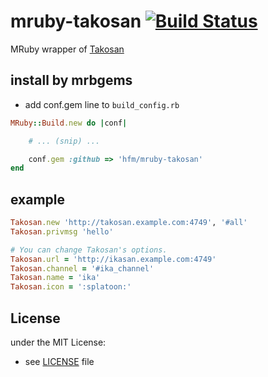 mruby-takosan   [![Build Status](https://travis-ci.org/hfm/mruby-takosan.svg?branch=master)](https://travis-ci.org/hfm/mruby-takosan)
===

MRuby wrapper of [Takosan](https://github.com/kentaro/takosan)

install by mrbgems
---

- add conf.gem line to `build_config.rb`

```ruby
MRuby::Build.new do |conf|

    # ... (snip) ...

    conf.gem :github => 'hfm/mruby-takosan'
end
```

example
---

```ruby
Takosan.new 'http://takosan.example.com:4749', '#all'
Takosan.privmsg 'hello'

# You can change Takosan's options.
Takosan.url = 'http://ikasan.example.com:4749'
Takosan.channel = '#ika_channel'
Takosan.name = 'ika'
Takosan.icon = ':splatoon:'
```

License
---

under the MIT License:
- see [LICENSE](./LICENSE) file
